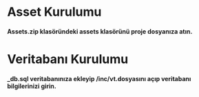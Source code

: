 <h1>Asset Kurulumu</h1>
<h4>Assets.zip klasöründeki assets klasörünü proje dosyanıza atın.</h3>

<h1>Veritabanı Kurulumu</h1>
<h4>_db.sql veritabanınıza ekleyip /inc/vt.dosyasını açıp veritabanı bilgilerinizi girin.</h3>
